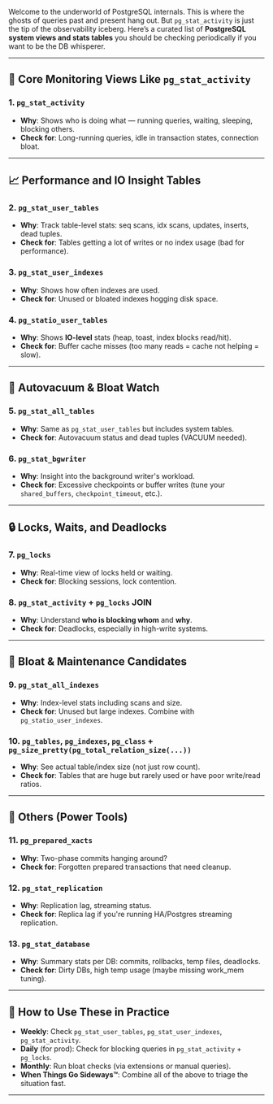 Welcome to the underworld of PostgreSQL internals. This is where the ghosts of queries past and present hang out. But `pg_stat_activity` is just the tip of the observability iceberg. Here’s a curated list of **PostgreSQL system views and stats tables** you should be checking periodically if you want to be the DB whisperer.

---

## 🧠 Core Monitoring Views Like `pg_stat_activity`

### 1. **`pg_stat_activity`**

* **Why**: Shows who is doing what — running queries, waiting, sleeping, blocking others.
* **Check for**: Long-running queries, idle in transaction states, connection bloat.

---

## 📈 Performance and IO Insight Tables

### 2. **`pg_stat_user_tables`**

* **Why**: Track table-level stats: seq scans, idx scans, updates, inserts, dead tuples.
* **Check for**: Tables getting a lot of writes or no index usage (bad for performance).

### 3. **`pg_stat_user_indexes`**

* **Why**: Shows how often indexes are used.
* **Check for**: Unused or bloated indexes hogging disk space.

### 4. **`pg_statio_user_tables`**

* **Why**: Shows **IO-level** stats (heap, toast, index blocks read/hit).
* **Check for**: Buffer cache misses (too many reads = cache not helping = slow).

---

## 🔄 Autovacuum & Bloat Watch

### 5. **`pg_stat_all_tables`**

* **Why**: Same as `pg_stat_user_tables` but includes system tables.
* **Check for**: Autovacuum status and dead tuples (VACUUM needed).

### 6. **`pg_stat_bgwriter`**

* **Why**: Insight into the background writer's workload.
* **Check for**: Excessive checkpoints or buffer writes (tune your `shared_buffers`, `checkpoint_timeout`, etc.).

---

## 🔒 Locks, Waits, and Deadlocks

### 7. **`pg_locks`**

* **Why**: Real-time view of locks held or waiting.
* **Check for**: Blocking sessions, lock contention.

### 8. **`pg_stat_activity` + `pg_locks` JOIN**

* **Why**: Understand **who is blocking whom** and **why**.
* **Check for**: Deadlocks, especially in high-write systems.

---

## 🧹 Bloat & Maintenance Candidates

### 9. **`pg_stat_all_indexes`**

* **Why**: Index-level stats including scans and size.
* **Check for**: Unused but large indexes. Combine with `pg_statio_user_indexes`.

### 10. **`pg_tables`, `pg_indexes`, `pg_class` + `pg_size_pretty(pg_total_relation_size(...))`**

* **Why**: See actual table/index size (not just row count).
* **Check for**: Tables that are huge but rarely used or have poor write/read ratios.

---

## 🧪 Others (Power Tools)

### 11. **`pg_prepared_xacts`**

* **Why**: Two-phase commits hanging around?
* **Check for**: Forgotten prepared transactions that need cleanup.

### 12. **`pg_stat_replication`**

* **Why**: Replication lag, streaming status.
* **Check for**: Replica lag if you're running HA/Postgres streaming replication.

### 13. **`pg_stat_database`**

* **Why**: Summary stats per DB: commits, rollbacks, temp files, deadlocks.
* **Check for**: Dirty DBs, high temp usage (maybe missing work\_mem tuning).

---

## 👀 How to Use These in Practice

* **Weekly**: Check `pg_stat_user_tables`, `pg_stat_user_indexes`, `pg_stat_activity`.
* **Daily** (for prod): Check for blocking queries in `pg_stat_activity` + `pg_locks`.
* **Monthly**: Run bloat checks (via extensions or manual queries).
* **When Things Go Sideways™**: Combine all of the above to triage the situation fast.

---


